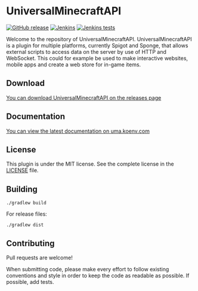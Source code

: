 # UniversalMinecraftAPI

[![GitHub release](https://img.shields.io/github/release/UniversalMinecraftAPI/UniversalMinecraftAPI.svg?maxAge=2592000)](https://github.com/UniversalMinecraftAPI/UniversalMinecraftAPI)
[![Jenkins](https://img.shields.io/jenkins/s/http/ci.koenv.com/UniversalMinecraftAPI.svg?maxAge=2592000)](http://ci.koenv.com/job/UniversalMinecraftAPI/)
[![Jenkins tests](https://img.shields.io/jenkins/t/http/ci.koenv.com/UniversalMinecraftAPI.svg?maxAge=2592000)](http://ci.koenv.com/job/UniversalMinecraftAPI/)

Welcome to the repository of UniversalMinecraftAPI. UniversalMinecraftAPI is a plugin for multiple platforms, 
currently Spigot and Sponge, that allows external scripts to  access data on the server by use of HTTP and WebSocket. 
This could for example be used to make interactive websites,  mobile apps and create a web store for in-game items.

## Download
[You can download UniversalMinecraftAPI on the releases page](https://github.com/UniversalMinecraftAPI/UniversalMinecraftAPI/releases)

## Documentation
[You can view the latest documentation on uma.koenv.com](http://uma.koenv.com/)

## License
This plugin is under the MIT license. See the complete license in the [LICENSE](LICENSE) file.

## Building
```
./gradlew build
```

For release files:
```
./gradlew dist
```

## Contributing
Pull requests are welcome!

When submitting code, please make every effort to follow existing conventions and style in order 
to keep the code as readable as possible. If possible, add tests.
